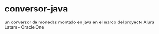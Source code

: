 # conversor-java
un conversor de monedas montado en java en el marco del proyecto Alura Latam - Oracle One

